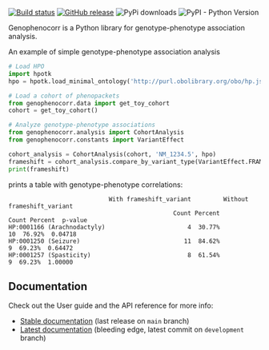 [![Build status](https://github.com/monarch-initiative/genophenocorr/workflows/CI/badge.svg)](https://github.com/monarch-initiative/genophenocorr/actions/workflows/python_ci.yml)
[![GitHub release](https://img.shields.io/github/release/monarch-initiative/genophenocorr.svg)](https://github.com/monarch-initiative/genophenocorr/releases)
![PyPi downloads](https://img.shields.io/pypi/dm/genophenocorr.svg?label=Pypi%20downloads)
![PyPI - Python Version](https://img.shields.io/pypi/pyversions/genophenocorr)

Genophenocorr is a Python library for genotype-phenotype association analysis. 

An example of simple genotype-phenotype association analysis
```python
# Load HPO
import hpotk
hpo = hpotk.load_minimal_ontology('http://purl.obolibrary.org/obo/hp.json')

# Load a cohort of phenopackets 
from genophenocorr.data import get_toy_cohort
cohort = get_toy_cohort()

# Analyze genotype-phenotype associations 
from genophenocorr.analysis import CohortAnalysis
from genophenocorr.constants import VariantEffect

cohort_analysis = CohortAnalysis(cohort, 'NM_1234.5', hpo)
frameshift = cohort_analysis.compare_by_variant_type(VariantEffect.FRAMESHIFT_VARIANT)
print(frameshift)
```

prints a table with genotype-phenotype correlations:

```text
                            With frameshift_variant         Without frameshift_variant
                                              Count Percent                      Count Percent  p-value
HP:0001166 (Arachnodactyly)                       4  30.77%                         10  76.92%  0.04718
HP:0001250 (Seizure)                             11  84.62%                          9  69.23%  0.64472
HP:0001257 (Spasticity)                           8  61.54%                          9  69.23%  1.00000
```

## Documentation

Check out the User guide and the API reference for more info:

- [Stable documentation](https://monarch-initiative.github.io/genophenocorr/stable/) (last release on `main` branch)
- [Latest documentation](https://monarch-initiative.github.io/genophenocorr/latest) (bleeding edge, latest commit on `development` branch)
